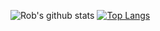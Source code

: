 ![Rob's github stats](https://github-readme-stats.vercel.app/api?username=ro6ley&show_icons=true&theme=vue-dark)
[![Top Langs](https://github-readme-stats.vercel.app/api/top-langs/?username=ro6ley&theme=vue-dark)](https://github.com/anuraghazra/github-readme-stats)


<!--
**ro6ley/ro6ley** is a ✨ _special_ ✨ repository because its `README.md` (this file) appears on your GitHub profile.

Here are some ideas to get you started:

- 🔭 I’m currently working on ...
- 🌱 I’m currently learning TypeScript
- 👯 I’m looking to collaborate on Python or TypeScript projects
- 🤔 I’m looking for help with ...
- 💬 Ask me about ...
- 📫 How to reach me: ...
- ⚡ Fun fact: ...
-->
